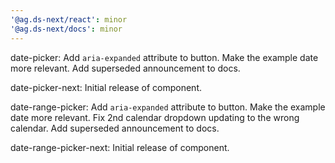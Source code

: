```yaml
---
'@ag.ds-next/react': minor
'@ag.ds-next/docs': minor
---
```


date-picker: Add `aria-expanded` attribute to button. Make the example date more relevant. Add superseded announcement to docs.

date-picker-next: Initial release of component.

date-range-picker: Add `aria-expanded` attribute to button. Make the example date more relevant. Fix 2nd calendar dropdown updating to the wrong calendar.  Add superseded announcement to docs.

date-range-picker-next: Initial release of component.

